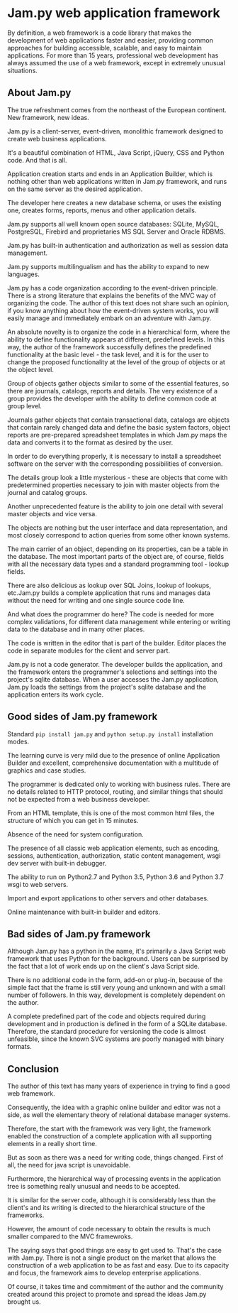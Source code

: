 
# Jam.py web application framework

By definition, a web framework is a code library that makes the development of web applications faster and easier, providing common approaches for building accessible, scalable, and easy to maintain applications. For more than 15 years, professional web development has always assumed the use of a web framework, except in extremely unusual situations.

## About Jam.py

The true refreshment comes from the northeast of the European continent. New framework, new ideas.

Jam.py is a client-server, event-driven, monolithic framework designed to create web business applications.

It's a beautiful combination of HTML, Java Script, jQuery, CSS and Python code. And that is all.

Application creation starts and ends in an Application Builder, which is nothing other than web applications written in Jam.py framework, and runs on the same server as the desired application.

The developer here creates a new database schema, or uses the existing one, creates forms, reports, menus and other application details.

Jam.py supports all well known open source databases: SQLite, MySQL, PostgreSQL, Firebird and proprietaries MS SQL Server and Oracle RDBMS.

Jam.py has built-in authentication and authorization as well as session data management.

Jam.py supports multilingualism and has the ability to expand to new languages.

Jam.py has a code organization according to the event-driven principle. There is a strong literature that explains the benefits of the MVC way of organizing the code. The author of this text does not share such an opinion, if you know anything about how the event-driven system works, you will easily manage and immediately embark on an adventure with Jam.py.

An absolute novelty is to organize the code in a hierarchical form, where the ability to define functionality appears at different, predefined levels. In this way, the author of the framework successfully defines the predefined functionality at the basic level - the task level, and it is for the user to change the proposed functionality at the level of the group of objects or at the object level.

Group of objects gather objects similar to some of the essential features, so there are journals, catalogs, reports and details. The very existence of a group provides the developer with the ability to define common code at group level.

Journals gather objects that contain transactional data, catalogs are objects that contain rarely changed data and define the basic system factors, object reports are pre-prepared spreadsheet templates in which Jam.py maps the data and converts it to the format as desired by the user.

In order to do everything properly, it is necessary to install a spreadsheet software on the server with the corresponding possibilities of conversion.

The details group look a little mysterious - these are objects that come with predetermined properties necessary to join with master objects from the journal and catalog groups.

Another unprecedented feature is the ability to join one detail with several master objects and vice versa.

The objects are nothing but the user interface and data representation, and most closely correspond to action queries from some other known systems.

The main carrier of an object, depending on its properties, can be a table in the database. The most important parts of the object are, of course, fields with all the necessary data types and a standard programming tool - lookup fields.

There are also delicious as lookup over SQL Joins, lookup of lookups, etc.Jam.py builds a complete application that runs and manages data without the need for writing and one single source code line.

And what does the programmer do here? The code is needed for more complex validations, for different data management while entering or writing data to the database and in many other places.

The code is written in the editor that is part of the builder. Editor places the code in separate modules for the client and server part.

Jam.py is not a code generator. The developer builds the application, and the framework enters the programmer's selections and settings into the project's sqlite database. When a user accesses the Jam.py application, Jam.py loads the settings from the project's sqlite database and the application enters its work cycle.

## Good sides of Jam.py framework

Standard `pip install jam.py` and `python setup.py install` installation modes.

The learning curve is very mild due to the presence of online Application Builder and excellent, comprehensive documentation with a multitude of graphics and case studies.

The programmer is dedicated only to working with business rules. There are no details related to HTTP protocol, routing, and similar things that should not be expected from a web business developer.

From an HTML template, this is one of the most common html files, the structure of which you can get in 15 minutes.

Absence of the need for system configuration.

The presence of all classic web application elements, such as encoding, sessions, authentication, authorization, static content management, wsgi dev server with built-in debugger.

The ability to run on Python2.7 and Python 3.5, Python 3.6 and Python 3.7 wsgi to web servers.

Import and export applications to other servers and other databases.

Online maintenance with built-in builder and editors.

## Bad sides of Jam.py framework

Although Jam.py has a python in the name, it's primarily a Java Script web framework that uses Python for the background. Users can be surprised by the fact that a lot of work ends up on the client's Java Script side.

There is no additional code in the form, add-on or plug-in, because of the simple fact that the frame is still very young and unknown and with a small number of followers. In this way, development is completely dependent on the author.

A complete predefined part of the code and objects required during development and in production is defined in the form of a SQLite database. Therefore, the standard procedure for versioning the code is almost unfeasible, since the known SVC systems are poorly managed with binary formats.

## Conclusion

The author of this text has many years of experience in trying to find a good web framework.

Consequently, the idea with a graphic online builder and editor was not a side, as well the elementary theory of relational database manager systems.

Therefore, the start with the framework was very light, the framework enabled the construction of a complete application with all supporting elements in a really short time.

But as soon as there was a need for writing code, things changed. First of all, the need for java script is unavoidable.

Furthermore, the hierarchical way of processing events in the application tree is something really unusual and needs to be accepted.

It is similar for the server code, although it is considerably less
than the client's and its writing is directed to the hierarchical structure of the frameworks.

However, the amount of code necessary to obtain the results is much smaller compared to the MVC framewroks.

The saying says that good things are easy to get used to. That's the case with Jam.py. There is not a single product on the market that allows the construction of a web application to be as fast and easy. Due to its
capacity and focus, the framework aims to develop enterprise applications.

Of course, it takes time and commitment of the author and the community created around this project to promote and spread the ideas Jam.py brought us.
